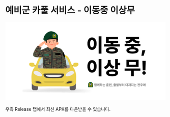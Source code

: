 # 예비군 카풀 서비스 - 이동중 이상무
<p align="center">
<img src="./back.png" width="800px" title="LogoImage"/>
</p>
  
우측 Release 탭에서 최신 APK를 다운받을 수 있습니다.
